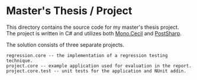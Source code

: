 # Master's Thesis / Project

This directory contains the source code for my master's thesis project.  
The project is written in C# and utilizes both [Mono.Cecil][cecil] and [PostSharp][postsharp].

The solution consists of three separate projects.

```
regression.core -- the implementation of a regression testing technique.
project.core -- example application used for evaluation in the report.
project.core.test -- unit tests for the application and NUnit addin.
```

[cecil]: http://www.mono-project.com/docs/tools+libraries/libraries/Mono.Cecil/
[postsharp]: http://www.postsharp.net